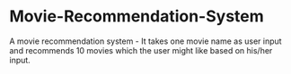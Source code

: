 # Movie-Recommendation-System
A movie recommendation system - It takes one movie name as user input and recommends 10 movies which the user might like based on his/her input.
